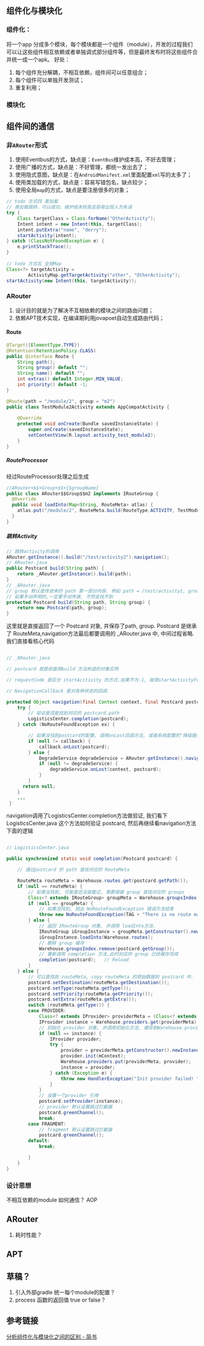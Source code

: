 
## 组件化与模块化  
### 组件化：
将一个app 分成多个模块，每个模块都是一个组件（module），开发的过程我们可以让这些组件相互依赖或者单独调式部分组件等，但是最终发布时将这些组件合并统一成一个apk。
好处：
1. 每个组件充分解耦，不相互依赖，组件间可以任意组合；
2. 每个组件可以单独开发测试；
3. 重复利用；
### 模块化


## 组件间的通信

### 非`ARouter`形式
1. 使用Eventbus的方式，缺点是：`EventBus`维护成本高，不好去管理；
2. 使用广播的方式，缺点是：不好管理，都统一发出去了；
3. 使用隐式意图，缺点是：在`AndroidManifest.xml`里面配置`xml`写的太多了；
4. 使用类加载的方式，缺点是：容易写错包名，缺点较少；
5. 使用全局`map`的方式，缺点是要注册很多的对象；
``` java
// todo 方式四 类加载  
// 类加载跳转，可以成功。维护成本较高且容易出现人为失误  
try {  
    Class targetClass = Class.forName("OtherActivity");  
    Intent intent = new Intent(this, targetClass);  
    intent.putExtra("name", "derry");  
    startActivity(intent);  
} catch (ClassNotFoundException e) {  
    e.printStackTrace();  
}  
  
// todo 方式五 全局Map  
Class<?> targetActivity =  
        ActivityMap.getTargetActivity("other", "OtherActivity");  
startActivity(new Intent(this, targetActivity));
```
### ARouter
1. 设计目的就是为了解决不互相依赖的模块之间的路由问题；
2. 依赖APT技术实现，在编译期利用jovapoet自动生成路由代码；
#### Route
```java
@Target({ElementType.TYPE})  
@Retention(RetentionPolicy.CLASS)  
public @interface Route {  
    String path();  
    String group() default "";  
    String name() default "";  
    int extras() default Integer.MIN_VALUE;  
    int priority() default -1;  
}

@Route(path = "/module/2", group = "m2")  
public class TestModule2Activity extends AppCompatActivity {  
  
    @Override  
    protected void onCreate(Bundle savedInstanceState) {  
        super.onCreate(savedInstanceState);  
        setContentView(R.layout.activity_test_module2);  
    }  
}
```
##### RouteProcessor 
经过RouteProcessor处理之后生成
``` java
//ARouter+$$+Group+$$+{$groupName}
public class ARouter$$Group$$m2 implements IRouteGroup {  
  @Override  
  public void loadInto(Map<String, RouteMeta> atlas) {  
    atlas.put("/module/2", RouteMeta.build(RouteType.ACTIVITY, TestModule2Activity.class, "/module/2", "m2", null, -1, -2147483648));  
  }  
}
```
#####  跳转Activity
```java
// 跳转activity的调用
ARouter.getInstance().build("/test/activity2").navigation();
// ARouter.java
public Postcard build(String path) {
    return _ARouter.getInstance().build(path);
}
// _ARouter.java
// group 默认是传进来的 path 第一部分内容. 例如 path = /test/activity1, group会默认为 test
// 如果手动声明的,一定要手动传递, 不然会找不到
protected Postcard build(String path, String group) {
    return new Postcard(path, group);
}

```
这里就是直接返回了一个 Postcard 对象, 并保存了path, group. Postcard 是继承了 RouteMeta,navigation方法最后都要调用的 _ARouter.java 中, 中间过程省略.我们直接看核心代码
```java

// _ARouter.java

// postcard 就是前面用build 方法构造的对象实例

// requestCode 是区分 startAcitivity 的方式.如果不为-1, 就用startActivityForResult的方式启动

// NavigationCallback 是对各种状态的回调.

protected Object navigation(final Context context, final Postcard postcard, final int requestCode, final NavigationCallback callback) {
    try {
        // 验证是否能找到对应的 postcard.path
        LogisticsCenter.completion(postcard);
    } catch (NoRouteFoundException ex) {

        // 如果没找到postcard的配置, 调用onLost回调方法, 或者系统配置的"降级服务"(DegradeService)回调
        if (null != callback) {
            callback.onLost(postcard);
        } else {    
            DegradeService degradeService = ARouter.getInstance().navigation(DegradeService.class);
            if (null != degradeService) {
                degradeService.onLost(context, postcard);
            }
        }
	  return null;
    }
    ...
 }
```
navigation调用了LogisticsCenter.completion方法做验证, 我们看下 LogisticsCenter.java 这个方法如何验证 postcard, 然后再继续看navigation方法下面的逻辑
```java

// LogisticsCenter.java

public synchronized static void completion(Postcard postcard) {

    // 通过postcard 的 path 查找对应的 RouteMeta

    RouteMeta routeMeta = Warehouse.routes.get(postcard.getPath());
    if (null == routeMeta) {
        // 如果没找到, 可能是还没装载过, 需要根据 group 查找对应的 groups
        Class<? extends IRouteGroup> groupMeta = Warehouse.groupsIndex.get(postcard.getGroup());
        if (null == groupMeta) {
            // 如果没找到, 抛出 NoRouteFoundException 错误方法结束
            throw new NoRouteFoundException(TAG + "There is no route match the path [" + postcard.getPath() + "], in group [" + postcard.getGroup() + "]");
        } else {
            // 返回 IRouteGroup 对象, 并调用 loadInto方法.
            IRouteGroup iGroupInstance = groupMeta.getConstructor().newInstance();
            iGroupInstance.loadInto(Warehouse.routes);
            // 删除 group 缓存
            Warehouse.groupsIndex.remove(postcard.getGroup());
            // 重新调用 completion 方法,此时对应的 group 已经缓存完成
            completion(postcard);   // Reload
        }
    } else {
        // 可以查找到 routeMeta, copy routeMeta 的原始数据到 postcard 中.
        postcard.setDestination(routeMeta.getDestination());
        postcard.setType(routeMeta.getType());
        postcard.setPriority(routeMeta.getPriority());
        postcard.setExtra(routeMeta.getExtra());
        switch (routeMeta.getType()) {
        case PROVIDER:
            Class<? extends IProvider> providerMeta = (Class<? extends IProvider>) routeMeta.getDestination();
            IProvider instance = Warehouse.providers.get(providerMeta);
            // 初始化 provider 对象, 并调用初始化方法, 缓存到Warehouse.providers中.
            if (null == instance) {
                IProvider provider;
                try {
                    provider = providerMeta.getConstructor().newInstance();
                    provider.init(mContext);
                    Warehouse.providers.put(providerMeta, provider);
                    instance = provider;
                } catch (Exception e) {
                    throw new HandlerException("Init provider failed! " + e.getMessage());
                }
            }
            // 设置一个provider 引用
            postcard.setProvider(instance);
            // provider 默认设置跳过拦截器
            postcard.greenChannel();
            break;
        case FRAGMENT:
            // fragment 默认设置跳过拦截器
            postcard.greenChannel();
        default:
            break;

        }
    }
}
```
### 设计思想
不相互依赖的module 如何通信？
AOP
## ARouter
1. 耗时性能？
## APT
## 草稿？
1. 引入外部gradle  统一每个module的配置？
2. process 函数的返回值 true or false？
## 参考链接
[分析组件化与模块化之间的区别 - 简书](https://www.jianshu.com/p/cac0beae8876)